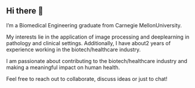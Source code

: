 ## Hi there 👋

<!--
**argaja10/argaja10** is a ✨ _special_ ✨ repository because its `README.md` (this file) appears on your GitHub profile.
-->
I’m a Biomedical Engineering graduate from Carnegie Mellon ​University.



My interests lie in the application of image processing and deep ​learning in pathology and clinical settings. Additionally, I have about ​2 years of  experience working in the biotech/healthcare industry.



I am passionate about contributing to the biotech/healthcare ​industry and making a meaningful impact on human health.



Feel free to reach out to collaborate, discuss ideas or just to chat!
